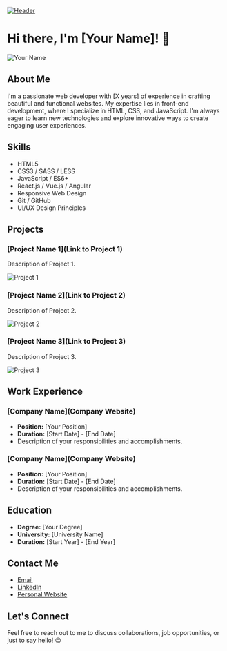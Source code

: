 [![Header](https://www.creative-tim.com/blog/content/images/size/w1140/2021/08/rebranding-post--1-.jpg "Header")](https://www.creative-tim.com/)


# Hi there, I'm [Your Name]! 👋
![Your Name](https://your-image-url)

## About Me
I'm a passionate web developer with [X years] of experience in crafting beautiful and functional websites. My expertise lies in front-end development, where I specialize in HTML, CSS, and JavaScript. I'm always eager to learn new technologies and explore innovative ways to create engaging user experiences.

## Skills
- HTML5
- CSS3 / SASS / LESS
- JavaScript / ES6+
- React.js / Vue.js / Angular
- Responsive Web Design
- Git / GitHub
- UI/UX Design Principles

## Projects
### [Project Name 1](Link to Project 1)
Description of Project 1.

![Project 1](https://project1-screenshot-url)

### [Project Name 2](Link to Project 2)
Description of Project 2.

![Project 2](https://project2-screenshot-url)

### [Project Name 3](Link to Project 3)
Description of Project 3.

![Project 3](https://project3-screenshot-url)

## Work Experience
### [Company Name](Company Website)
- **Position:** [Your Position]
- **Duration:** [Start Date] - [End Date]
- Description of your responsibilities and accomplishments.

### [Company Name](Company Website)
- **Position:** [Your Position]
- **Duration:** [Start Date] - [End Date]
- Description of your responsibilities and accomplishments.

## Education
- **Degree:** [Your Degree]
- **University:** [University Name]
- **Duration:** [Start Year] - [End Year]

## Contact Me
- [Email](mailto:your-email@example.com)
- [LinkedIn](https://www.linkedin.com/in/your-linkedin-profile)
- [Personal Website](https://your-personal-website.com)

## Let's Connect
Feel free to reach out to me to discuss collaborations, job opportunities, or just to say hello! 😊
